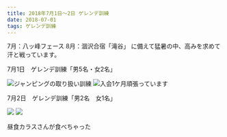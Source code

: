 ```yaml
---
title: 2018年7月1日〜2日 ゲレンデ訓練
date: 2018-07-01
tags: ゲレンデ訓練
---
```


7月：八ッ峰フェース 8月：涸沢合宿「滝谷」
に備えて猛暑の中、高みを求めて汗と戦っています。

7月1日　ゲレンデ訓練「男5名・女2名」

![ジャンピングの取り扱い訓練](/2018/07/01/20180701/1.png)
![入会1ケ月頑張っています](/2018/07/01/20180701/2.png)

7月2日　ゲレンデ訓練「男2名　女1名」

![](/2018/07/01/20180701/3.png)
![](/2018/07/01/20180701/4.png)

昼食カラスさんが食べちゃった

